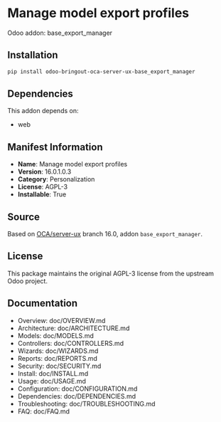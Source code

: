 # Manage model export profiles

Odoo addon: base_export_manager

## Installation

```bash
pip install odoo-bringout-oca-server-ux-base_export_manager
```

## Dependencies

This addon depends on:
- web

## Manifest Information

- **Name**: Manage model export profiles
- **Version**: 16.0.1.0.3
- **Category**: Personalization
- **License**: AGPL-3
- **Installable**: True

## Source

Based on [OCA/server-ux](https://github.com/OCA/server-ux) branch 16.0, addon `base_export_manager`.

## License

This package maintains the original AGPL-3 license from the upstream Odoo project.

## Documentation

- Overview: doc/OVERVIEW.md
- Architecture: doc/ARCHITECTURE.md
- Models: doc/MODELS.md
- Controllers: doc/CONTROLLERS.md
- Wizards: doc/WIZARDS.md
- Reports: doc/REPORTS.md
- Security: doc/SECURITY.md
- Install: doc/INSTALL.md
- Usage: doc/USAGE.md
- Configuration: doc/CONFIGURATION.md
- Dependencies: doc/DEPENDENCIES.md
- Troubleshooting: doc/TROUBLESHOOTING.md
- FAQ: doc/FAQ.md
